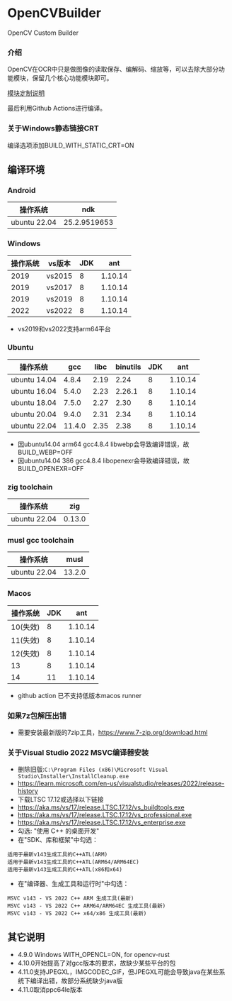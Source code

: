 # OpenCVBuilder

OpenCV Custom Builder

### 介绍

OpenCV在OCR中只是做图像的读取保存、编解码、缩放等，可以去除大部分功能模块，保留几个核心功能模块即可。

[模块定制说明](https://docs.opencv.org/4.9.0/db/d05/tutorial_config_reference.html)

最后利用Github Actions进行编译。

### 关于Windows静态链接CRT

编译选项添加BUILD_WITH_STATIC_CRT=ON

## 编译环境

### Android

| 操作系统         | ndk          |
|--------------|--------------|
| ubuntu 22.04 | 25.2.9519653 |

### Windows

| 操作系统 | vs版本   | JDK | ant     |
|------|--------|-----|---------|
| 2019 | vs2015 | 8   | 1.10.14 |
| 2019 | vs2017 | 8   | 1.10.14 |
| 2019 | vs2019 | 8   | 1.10.14 |
| 2022 | vs2022 | 8   | 1.10.14 |

- vs2019和vs2022支持arm64平台

### Ubuntu

| 操作系统         | gcc    | libc | binutils | JDK | ant     |
|--------------|--------|------|----------|-----|---------|
| ubuntu 14.04 | 4.8.4  | 2.19 | 2.24     | 8   | 1.10.14 |
| ubuntu 16.04 | 5.4.0  | 2.23 | 2.26.1   | 8   | 1.10.14 |
| ubuntu 18.04 | 7.5.0  | 2.27 | 2.30     | 8   | 1.10.14 |
| ubuntu 20.04 | 9.4.0  | 2.31 | 2.34     | 8   | 1.10.14 |
| ubuntu 22.04 | 11.4.0 | 2.35 | 2.38     | 8   | 1.10.14 |

- 因ubuntu14.04 arm64 gcc4.8.4 libwebp会导致编译错误，故BUILD_WEBP=OFF
- 因ubuntu14.04 386 gcc4.8.4 libopenexr会导致编译错误，故BUILD_OPENEXR=OFF

### zig toolchain

| 操作系统         | zig    |
|--------------|--------|
| ubuntu 22.04 | 0.13.0 |

### musl gcc toolchain

| 操作系统         | musl   |
|--------------|--------|
| ubuntu 22.04 | 13.2.0 |

### Macos

| 操作系统   | JDK | ant     |
|--------|-----|---------|
| 10(失效) | 8   | 1.10.14 |
| 11(失效) | 8   | 1.10.14 |
| 12(失效) | 8   | 1.10.14 |
| 13     | 8   | 1.10.14 |
| 14     | 11  | 1.10.14 |

- github action 已不支持低版本macos runner

### 如果7z包解压出错

- 需要安装最新版的7zip工具，https://www.7-zip.org/download.html

### 关于Visual Studio 2022 MSVC编译器安装

- 删除旧版:```C:\Program Files (x86)\Microsoft Visual Studio\Installer\InstallCleanup.exe```
- https://learn.microsoft.com/en-us/visualstudio/releases/2022/release-history
- 下载LTSC 17.12或选择以下链接
- https://aka.ms/vs/17/release.LTSC.17.12/vs_buildtools.exe
- https://aka.ms/vs/17/release.LTSC.17.12/vs_professional.exe
- https://aka.ms/vs/17/release.LTSC.17.12/vs_enterprise.exe
- 勾选: "使用 C++ 的桌面开发"
- 在"SDK、库和框架"中勾选：

```
适用于最新v143生成工具的C++ATL(ARM)
适用于最新v143生成工具的C++ATL(ARM64/ARM64EC)
适用于最新v143生成工具的C++ATL(x86和x64)
```

- 在"编译器、生成工具和运行时"中勾选：

```
MSVC v143 - VS 2022 C++ ARM 生成工具(最新)
MSVC v143 - VS 2022 C++ ARM64/ARM64EC 生成工具(最新)
MSVC v143 - VS 2022 C++ x64/x86 生成工具(最新)
```

## 其它说明

- 4.9.0 Windows WITH_OPENCL=ON, for opencv-rust
- 4.10.0开始提高了对gcc版本的要求，故缺少某些平台的包
- 4.11.0支持JPEGXL，IMGCODEC_GIF，但JPEGXL可能会导致java在某些系统下编译出错，故部分系统缺少java版
- 4.11.0取消ppc64le版本